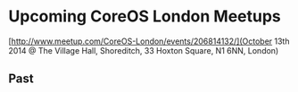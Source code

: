 # Upcoming CoreOS London Meetups

[http://www.meetup.com/CoreOS-London/events/206814132/](October 13th 2014 @ The Village Hall, Shoreditch, 33 Hoxton Square, N1 6NN, London)

## Past
